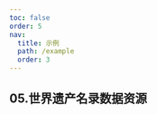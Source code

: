 ```yaml
---
toc: false
order: 5
nav:
  title: 示例
  path: /example
  order: 3
---
```


## 05.世界遗产名录数据资源

<code src= './worldHeritageListDataResources/index.tsx' compact="true" defaultShowCode></code>
